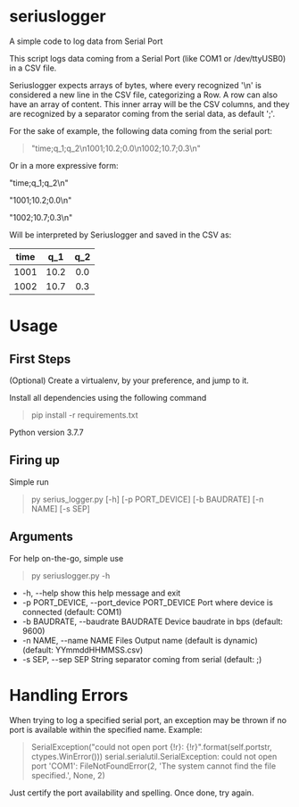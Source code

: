 # seriuslogger
A simple code to log data from Serial Port

This script logs data coming from a Serial Port (like COM1 or /dev/ttyUSB0) in a CSV file. 

Seriuslogger expects arrays of bytes, where every recognized '\n' is considered a new line in the CSV file, categorizing a Row. A row can also have an array of content. This inner array will be the CSV columns, and they are recognized by a separator coming from the serial data, as default ';'. 

For the sake of example, the following data coming from the serial port:

>"time;q_1;q_2\n1001;10.2;0.0\n1002;10.7;0.3\n"

Or in a more expressive form:

"time;q_1;q_2\n"

"1001;10.2;0.0\n"

"1002;10.7;0.3\n"

Will be interpreted by Seriuslogger and saved in the CSV as:

| time |  q_1  | q_2 |
|:----:|:----:|:---:|
| 1001 | 10.2 |  0.0 |
| 1002 | 10.7 |  0.3 |

# Usage
## First Steps
(Optional) Create a virtualenv, by your preference, and jump to it.

Install all dependencies using the following command

> pip install -r requirements.txt

Python version 3.7.7

## Firing up

Simple run

> py serius_logger.py [-h] [-p PORT_DEVICE] [-b BAUDRATE] [-n NAME] [-s SEP]

## Arguments
For help on-the-go, simple use

> py seriuslogger.py -h

-  -h, --help            show this help message and exit
-  -p PORT_DEVICE, --port_device PORT_DEVICE
                        Port where device is connected (default: COM1)
-  -b BAUDRATE, --baudrate BAUDRATE
                        Device baudrate in bps (default: 9600)
-  -n NAME, --name NAME  Files Output name (default is dynamic) (default:
                        YYmmddHHMMSS.csv)
-  -s SEP, --sep SEP     String separator coming from serial (default: ;)

# Handling Errors
When trying to log a specified serial port, an exception may be thrown if no port is available within the specified name. Example:

> SerialException("could not open port {!r}: {!r}".format(self.portstr, ctypes.WinError())) serial.serialutil.SerialException: could not open port 'COM1': FileNotFoundError(2, 'The system cannot find the file specified.', None, 2)

Just certify the port availability and spelling. Once done, try again.
